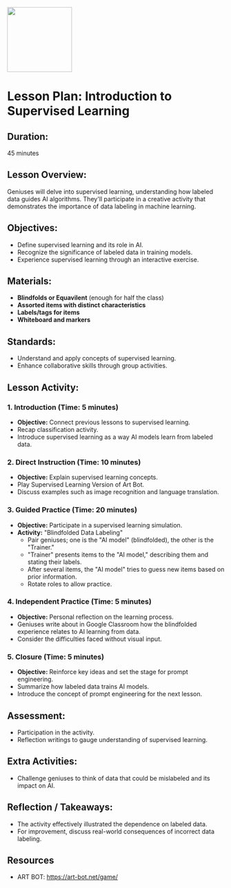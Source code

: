 <img src="https://github.com/Hgp-GeniusLabs/Curriculum/blob/10734f2c827128dde773ea4f266d154d46977866/Org-Wide/Assets/hgp_logo_original.png" width="150"/>

# Lesson Plan: Introduction to Supervised Learning

## **Duration:**
45 minutes

## **Lesson Overview:**
Geniuses will delve into supervised learning, understanding how labeled data guides AI algorithms. They'll participate in a creative activity that demonstrates the importance of data labeling in machine learning.

## **Objectives:**
- Define supervised learning and its role in AI.
- Recognize the significance of labeled data in training models.
- Experience supervised learning through an interactive exercise.

## **Materials:**
- **Blindfolds or Equavilent** (enough for half the class)
- **Assorted items with distinct characteristics**
- **Labels/tags for items**
- **Whiteboard and markers**

## **Standards:**
- Understand and apply concepts of supervised learning.
- Enhance collaborative skills through group activities.

## **Lesson Activity:**

### 1. **Introduction (Time: 5 minutes)**
   - **Objective:** Connect previous lessons to supervised learning.
   - Recap classification activity.
   - Introduce supervised learning as a way AI models learn from labeled data.

### 2. **Direct Instruction (Time: 10 minutes)**
   - **Objective:** Explain supervised learning concepts.
   - Play Supervised Learning Version of Art Bot.
   - Discuss examples such as image recognition and language translation.

### 3. **Guided Practice (Time: 20 minutes)**
   - **Objective:** Participate in a supervised learning simulation.
   - **Activity:** "Blindfolded Data Labeling"
     - Pair geniuses; one is the "AI model" (blindfolded), the other is the "Trainer."
     - "Trainer" presents items to the "AI model," describing them and stating their labels.
     - After several items, the "AI model" tries to guess new items based on prior information.
     - Rotate roles to allow practice.

### 4. **Independent Practice (Time: 5 minutes)**
   - **Objective:** Personal reflection on the learning process.
   - Geniuses write about in Google Classroom how the blindfolded experience relates to AI learning from data.
   - Consider the difficulties faced without visual input.

### 5. **Closure (Time: 5 minutes)**
   - **Objective:** Reinforce key ideas and set the stage for prompt engineering.
   - Summarize how labeled data trains AI models.
   - Introduce the concept of prompt engineering for the next lesson.

## **Assessment:**
- Participation in the activity.
- Reflection writings to gauge understanding of supervised learning.

## **Extra Activities:**
- Challenge geniuses to think of data that could be mislabeled and its impact on AI.

## **Reflection / Takeaways:**
- The activity effectively illustrated the dependence on labeled data.
- For improvement, discuss real-world consequences of incorrect data labeling.

## Resources
- ART BOT: https://art-bot.net/game/

